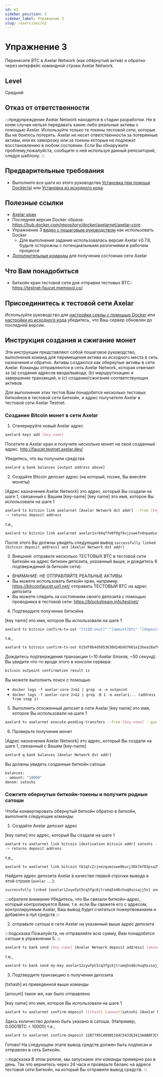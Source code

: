 ```yaml
---
id: e3
sidebar_position: 3
sidebar_label: Упражнение 3
slug: /exercises/e3
---
```

# Упражнение 3
Перенесите BTC в Axelar Network (как обёрнутый актив) и обратно через интерфейс командной строки Axelar Network.

## Level
Средний

## Отказ от ответственности
:::предупреждение Axelar Network находится в стадии разработки. Ни в коем случае нельзя передавать какие-либо реальные активы с помощью Axelar. Используйте только те токены тестовой сети, которые Вы не боитесь потерять. Axelar не несет ответственности за потерянные активы, или их заморозку или за токены которые не подлежат восстановлению в любом состоянии. Если Вы обнаружите проблему,пожалуйста, сообщите о ней используя данный репозиторий, следуя шаблону.
:::

## Предварительные требования
- Выполните все шаги из этого руководства [Установка при помощи Docker(a)](/setup-docker) или [Установка из исходного кода](/setup-binaries)

## Полезные ссылки
- [Axelar кран](http://faucet.testnet.axelar.dev/)
- Последняя версия Docker образа: https://hub.docker.com/repository/docker/axelarnet/axelar-core
- Упражнение 3 [видео с пошаговым руководством](https://youtu.be/ggngYFa0AnQ) как использовать Docker 
  + Для выполнения задания использовалась версия Axelar v0.7.6, будьте осторожны с потенциальными различиями в рабочем процессе
- [Дополнительные команды](/extra-commands) для получения состояния сети Axelar

## Что Вам понадобиться
- Биткойн кран тестовой сети для отправки тестовых BTC:: https://testnet-faucet.mempool.co/


## Присоединитесь к тестовой сети Axelar

Используйте руководство для [настройки среды с помощью Docker](/setup-docker) или [настройки из исходного кода](/setup-binaries) убедитесь, что Ваш сервер обновлен до последней версии.

## Инструкция создания и сжигание монет
Эти инструкции представляют собой пошаговое руководство, выполнения команд для перемещения актива из исходного места в сеть назначения и обратно. Активы создаются как обернутые активы в сети Axelar. Команды отправляются в сеть Axelar Network, которая отвечает за (а) создания адресов ввода/вывода, (b) маршрутизацию и завершение транзакций, и (c) создание/сжигание соответствующих активов.

Для выполнения этих тестов Вам понадобятся несколько тестовых биткойнов в тестовой сети Биткойн, и адрес получателя Axelar в тестовой сети Axelar Testnet.

### Создание Bitcoin монет в сети Axelar
1. Сгенерируйте новый Axelar адрес
```bash
axelard keys add [key-name]
```
Посетите в Axelar кран и получите несколько монет на свой созданный адрес. http://faucet.testnet.axelar.dev/

Убедитесь, что вы получили средства
```bash
axelard q bank balances [output address above]
```

2. Создайте Bitcoin депозит адрес (на который, позже, Вы внесёте монеты)

[Адрес назначения Axelar Network] это адрес, который Вы создали на шаге 1, связанный с Вашим [key-name]
[key name] это имя, которое Вы использовали на шаге 1
```bash
axelard tx bitcoin link axelarnet [Axelar Network dst addr] --from [key-name]
-> returns deposit address
```

т.е.,
```bash
axelard tx bitcoin link axelarnet axelar1xr04qffe0f0gf4sjzswefx0npadsxfmrs7kry6 --from my-key
```

После этого Вы должны увидеть следующий вывод `successfully linked [bitcoin deposit address] and [Axelar Network dst addr]`

3. Внешний: отправьте несколько ТЕСТОВЫХ BTC в тестовой сети Биткойн на адрес биткоин депозита, указанный выше, и дождитесь 6 подтверждений (в биткойн сети).
- ВНИМАНИЕ: НЕ ОТПРАВЛЯЙТЕ РЕАЛЬНЫЕ АКТИВЫ
- Вы можете использовать биткойн кран, например https://bitcoinfaucet.uo1.net/ отправить ТЕСТОВЫЙ BTC на адрес депозита
- Вы можете следить за состоянием своего депозита с помощью проводника в тестовой сети: https://blockstream.info/testnet/


4. Подтвердите получение биткойна

[key name] это имя, которое Вы использовали на шаге 1
```bash
axelard tx bitcoin confirm-tx-out "[txID:vout]" "[amount]btc" "[deposit address]" --from [key-name]
```

т.е.,

```bash
axelard tx bitcoin confirm-tx-out 615df0b4d5053630d24bdd7661a13bea28af8bc1eb0e10068d39b4f4f9b6082d:0 0.0001btc tb1qlteveekr7u2qf8faa22gkde37epngsx9d7vgk98ujtzw77c27k7qk2qvup --from my-key
```

Дождитесь подтверждения транзакции (~10 Axelar блоков, ~50 секунд).
Вы увидите что-то вроде этого в консоли сервера:

```bash
bitcoin outpoint confirmation result is
```

Вы можете выполнить поиск с помощью
- `docker logs -f axelar-core 2>&1 | grep -a -e outpoint`
- `docker logs -f axelar-core 2>&1 | grep -B 1 -e axelar1... (address from step 1)`

5. Выполнить отложенный депозит в сети Axelar
[key name] это имя, которое Вы использовали на шаге 1
```bash
axelard tx axelarnet execute-pending-transfers --from [key-name] --gas auto --gas-adjustment 1.2
```
6. Проверьте получение монет

[Адрес назначения Axelar Network] это адрес, который Вы создали на шаге 1, связанный с Вашим [key-name]
```bash
axelard q bank balances [Axelar Network dst addr]
```
Вы должны увидеть созданные биткойн сатоши.
```bash
balances:
- amount: "10000"
denom: satoshi
```

### Сожгите обернутые биткойн-токены и получите родные сатоши

Чтобы конвертировать обёрнутый биткойн обратно в биткойн, выполните следующие команды:

1. Создайте Axelar депозит адрес

[key name] это адрес, который Вы создали на шаге 1
```bash
axelard tx axelarnet link bitcoin [destination bitcoin addr] satoshi --from [key-name]
-> returns deposit address
```

т.е.,
```bash
axelard tx axelarnet link bitcoin tb1qtc2rjxezqumzxwe0kucj36k7mf83psa253684k satoshi --from my-key
```

Найдите адрес депозита Axelar в качестве первой строчки вывода в этой строке (`axelar...`):

```bash
successfully linked {axelar12xywfpt5cq3fgc6jtrumq5n46chuq9xzsajj5v} and {tb1qtc2rjxezqumzxwe0kucj36k7mf83psa253684k}
```
:::обратите внимание
Убедитесь, что Вы связали биткойн-адрес, который контролируется Вами, т.е. если Вы свяжете его с адресом, контролируемым Axelar, Ваш вывод будет считаться пожертвованием и добавлен в пул средств
:::

2. отправьте сатоши в сети Axelar на указанный выше адрес депозита

:::подсказка
Пожалуйста, не отправляйте всю сумму, Вам понадобятся сатоши в упражнении 5.
:::
```bash
axelard tx bank send [key-name] [Axelar Network deposit address] [amount]satoshi
```
т.е.,
```bash
axelard tx bank send my-key axelar12xywfpt5cq3fgc6jtrumq5n46chuq9xzsajj5v 5000satoshi
```



3. Подтвердите транзакцию о получении депозита

[txhash] из приведенной выше команды

[amount] такое же, как было отправлено

[key name] это имя, которое Вы использовали на шаге 1

```bash
axelard tx axelarnet confirm-deposit [txhash] [amount]satoshi [Axelar Network deposit address] --from [my-key]
```

Здесь количество должно быть указано в сатоши. (Например, 0.0001BTC = 10000)
т.е.,

```bash
axelard tx axelarnet confirm-deposit 12B7795C49905194C5433E3413AABBF3C6AA27BFD1F20303C66DA4319B143A91 5000satoshi axelar12xywfpt5cq3fgc6jtrumq5n46chuq9xzsajj5v --from my-key
```

Готово! На следующем этапе вывод средств должен быть подписан и отправлен в сеть Биткойн.

:::подсказка
В этом релизе, мы запускаем эти команды примерно раз в день. Так что вернитесь через 24 часа и проверьте баланс на адресе тестовой сети Биткойн, на который Вы отправили вывод средств.
:::



